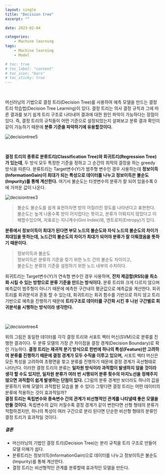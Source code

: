 ```yaml
---
layout: single
title: "Decision tree"
excerpt: ""

date: 2023-02-04

categories:
    - Machine learning
tags:
    - Machine learning
    - Model

# toc: true
# toc_label: "content"
# toc_icon: "bars"
# toc_sticky: true
---
```

<br>

머신러닝의 기법으로 결정 트리(Decision Tree)를 사용하여 예측 모델을 만드는 결정 트리 학습법(Decision Tree Learning)이 있다. 결정 트리는 의사 결정 규칙과 그에 따른 결과를 보기 쉽게 트리 구조로 나타내어 결과에 대한 원인 파악이 가능하다는 장점이 있다. 즉, 결정 트리의 규칙들이 어떤 기준으로 설정되었는지 살펴보고 분류 결과 확인이 같이 가능하기 때문에 **분류 기준을 파악하기에 유용할것이다.**

![decisiontree5](https://user-images.githubusercontent.com/82218035/117408108-690f8e80-af4a-11eb-9c24-948b0564476b.PNG)

<br>

**결정 트리의 종류로 분류트리(Classification Tree)와 회귀트리(Regression Tree)가 있는데**, 두 방식 모두 특정한 기준을 정하고 그 순간의 최적의 결정을 하는 greedy 방식을 따른다. 분류트리는 Target변수(Y)가 범주형 변수인 경우 사용하는데 **정보이득(InformationGain)이 최대가 되는 특성으로 데이터를 나누고 정보이득은 불순도(Impurity)를 통해 계산한다.** 여기서 불순도는 타겟변수의 분류가 잘 되어 있을수록 0에 가까운 값이 나온다.

![decisiontree3](https://user-images.githubusercontent.com/82218035/117397012-19bf6300-af36-11eb-87a2-91a13e913399.PNG)

> 불순도
불순도를 쉽게 표현하자면 방의 어질러진 정도를 나타낸다고 표현한다.
불순도는 높게 나올수록 방이 어지럽다는 뜻이고, 분류가 이뤄지지 않았다고 이해할수있으며, 지표로는 지니계수(Gini Index)와, 엔트로피(Entropy)가 있다.

**분류에서 정보이득이 최대가 된다면 부모 노드의 불순도와 자식 노드의 불순도의 차이가 최대임을 뜻하는데, 노드간의 불순도의 차이가 최대가 되어야 분류가 잘 이뤄졌음을 뜻하기 때문이다.**

>정보이득과 불순도  
정보이득은 분류의 기준을 찾기 위한 노드 간의 불순도 차이이고,   
불순도는 분류의 기준을 설정하기 위한 노드 내부의 수치이다.

회귀트리는 Target변수(Y)가 연속형 변수인 경우 사용하며, **잔차 제곱합(RSS)을 최소화 시킬 수 있는 방향으로 분류 기준을 만드는 방식이다.** 분류 트리와 크게 다르지 않으며 예측값이 범주형이 아니기 때문에 예측한 구간내의 평균값으로 예측값을 계산한다. 회귀트리를 회귀분석과 혼동 할 수 있는데, 회귀트리는 회귀 함수를 기반으로 하지 않고 트리 기반으로 예측을 진행하기 때문에 **트리구조로 데이터를 구간화 시킨 후 나뉜 구간별로 회귀분석을 시행하는 방식이라 생각한다.**

<br>

![decisiontree4](https://user-images.githubusercontent.com/82218035/117397071-46737a80-af36-11eb-84cf-a886abc67779.PNG)

위의 그림은 동일한 데이터를 각각 결정 트리와 서포트 벡터 머신(SVM)으로 분류를 진행한 결과이다. 두 분류 모델의 가장 큰 차이점을 결정 경계(Decision Boundary)로 확인 가능하다. **결정 트리는 재귀적 분기 방식으로 한번에 하나의 특성(Feature)만 고려하여 분류를 진행하기 때문에 결정 경계가 모두 수직을 이루고 있으며,** 서포트 벡터 머신은 모든 특성을 고려하여 초평면을 찾고 분류를 진행하기 때문에 결정 경계가 곡선형태로 나타난다. 이러한 결정 트리의 분류는 **일차원 방식이라 과적합이 발생하지 않을 것이라 생각 할 수도 있지만, 일차원 분류가 여러 번 시행되어 분류 횟수의 마지노선을 정해주지 않으면 과적합이 쉽게 발생하는 단점이 있다.** (그림의 분류 경계만 보더라도 하나의 값을 분류하기 위해 모델이 과적합된 모습을 볼 수 있다)
그렇다면 결정 트리는 어떤 데이터의 분류에 적용하는 것이 효과적일까?  
**결정 트리는 독립변수와 종속변수 간의 관계가 비선형적인 관계를 나타낼때 좋은 모델을 만들 것이다.** 독립변수의 값이 커질수록 결정 경계가 같이 변한다면 선형 형태의 분류가 적합하겠지만, 하나의 특성이 여러 구간으로 분리 된다면 단순한 비선형 형태의 분류인 결정 트리가 효과적일 것이다.

##### 결론
- 머신러닝의 기법인 결정 트리(Decision Tree)는 분리 규칙을 트리 구조로 만들어 모델 이해가 쉽다.
- 분류트리는 정보이득(InformationGain)으로 데이터를 나누고 정보이득은 불순도(Impurity)를 통해 계산한다.
- 결정 트리는 비선형적인 관계를 분류할때 효과적인 모델을 만든다.



<!--

**선형 모델을 만드는 것인가??
선형성 존재여부 -> 과적합 발생


문제점 (과적합)
발생원인
해결방법
가지치기


회귀 트리는 회귀 함수를 기반으로 하지 않고 결정 트리와 같이 트리기반으로 한다.
즉, 회귀를 위한 트리를 생성하고 이를 기반으로 회귀 예측을 하는 것이다.
회귀 트리의 경우 분류 트리와 크게 다르지 않다. 다만 리프 노드에서 예측 결정값을 만드는 과정에 차이가 있다.
분류 트리가 특정 클래스 레이블을 결정하는 것과는 달리
회귀 트리는 리프 노드에 속한 데이터 값의 평균값을 구해 회귀 예측값을 계산한다.


DecisionTree종류
분류트리,
정보 이득, 불순도(엔트로피, 지니)
**불순도개념


회귀트리
RSS(잔차 제곱합)


**선형 모델을 만드는 것인가??
선형성 존재여부 -> 과적합 발생
회귀트리도 특정 구간에 대한 회귀만 시행


문제점 (과적합)
발생원인
해결방법



RandomForest(배깅)
RandomForest란?
DecisionTree의 문제점 해결
-->
